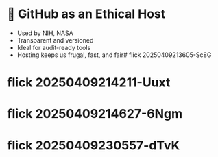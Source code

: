 # 🔧 GitHub as an Ethical Host

- Used by NIH, NASA
- Transparent and versioned
- Ideal for audit-ready tools
- Hosting keeps us frugal, fast, and fair# flick 20250409213605-Sc8G
# flick 20250409214211-Uuxt
# flick 20250409214627-6Ngm
# flick 20250409230557-dTvK
